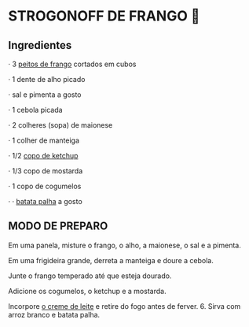 # STROGONOFF DE FRANGO :chicken:

 ## Ingredientes



·     3 [peitos de frango](https://www.tudogostoso.com.br/receita/10254-fricasse-de-frango.html) cortados em cubos 

·     1 dente de alho picado

 ·     sal e pimenta a gosto 

·     1 cebola picada 

·     2 colheres (sopa) de maionese 

·     1 colher de manteiga 

·     1/2 [copo de ketchup](https://blog.tudogostoso.com.br/cardapios/ketchup-caseiro/) 

·     1/3 copo de mostarda 

·     1 copo de cogumelos 

·     ·     [batata palha](https://blog.tudogostoso.com.br/cardapios/receitas-faceis/receitas-com-batata-palha/) a gosto 



## MODO DE PREPARO 



Em uma panela, misture o frango, o alho, a maionese, o sal e a pimenta. 

Em uma frigideira grande, derreta a manteiga e doure a cebola. 

Junte o frango temperado até que esteja dourado. 

Adicione os cogumelos, o ketchup e a mostarda. 

Incorpore [o creme de leite](https://blog.tudogostoso.com.br/dicas-de-cozinha/creme-de-leite-fresco-caseiro-de-caixinha-e-mais/) e retire do fogo antes de ferver. 6. Sirva com arroz branco e batata palha.  